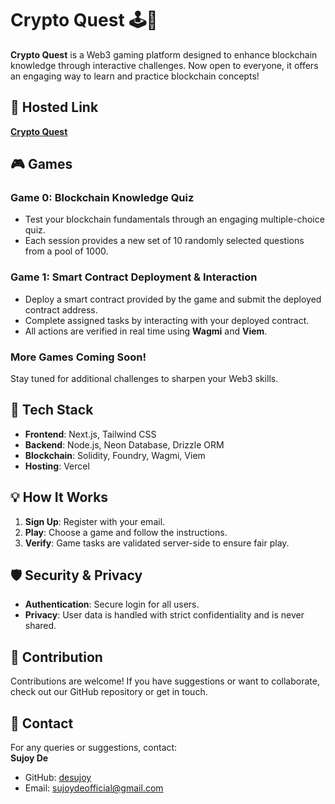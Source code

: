 # Crypto Quest 🕹️🚀  

**Crypto Quest** is a Web3 gaming platform designed to enhance blockchain knowledge through interactive challenges. Now open to everyone, it offers an engaging way to learn and practice blockchain concepts!  

## 🔗 Hosted Link  
[**Crypto Quest**](https://a-crypto-quest.vercel.app)  

## 🎮 Games  

### Game 0: Blockchain Knowledge Quiz  
- Test your blockchain fundamentals through an engaging multiple-choice quiz.  
- Each session provides a new set of 10 randomly selected questions from a pool of 1000.  

### Game 1: Smart Contract Deployment & Interaction  
- Deploy a smart contract provided by the game and submit the deployed contract address.  
- Complete assigned tasks by interacting with your deployed contract.  
- All actions are verified in real time using **Wagmi** and **Viem**.  

### More Games Coming Soon!  
Stay tuned for additional challenges to sharpen your Web3 skills.  

## 🚀 Tech Stack  
- **Frontend**: Next.js, Tailwind CSS  
- **Backend**: Node.js, Neon Database, Drizzle ORM  
- **Blockchain**: Solidity, Foundry, Wagmi, Viem  
- **Hosting**: Vercel  

## 💡 How It Works  
1. **Sign Up**: Register with your email.  
2. **Play**: Choose a game and follow the instructions.  
3. **Verify**: Game tasks are validated server-side to ensure fair play.  

## 🛡️ Security & Privacy  
- **Authentication**: Secure login for all users.  
- **Privacy**: User data is handled with strict confidentiality and is never shared.  

## 🤝 Contribution  
Contributions are welcome! If you have suggestions or want to collaborate, check out our GitHub repository or get in touch.  

## 📧 Contact  
For any queries or suggestions, contact:  
**Sujoy De**  
- GitHub: [desujoy](https://github.com/desujoy)  
- Email: [sujoydeofficial@gmail.com](mailto:sujoydeofficial@gmail.com)  
